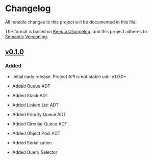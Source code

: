 # Changelog

All notable changes to this project will be documented in this file.

The format is based on [Keep a Changelog](https://keepachangelog.com/en/1.0.0/),
and this project adheres to [Semantic Versioning](https://semver.org/spec/v2.0.0.html).

## [v0.1.0]


### Added
-   Initial early release. Project API is not stable until v1.0.0+

-   Added Queue ADT
-   Added Stack ADT
-   Added Linked List ADT
-   Added Priority Queue ADT
-   Added Circular Queue ADT
-   Added Object Pool ADT
-   Added Serialization
-   Added Query Selector

[v0.1.0]: https://github.com/toreda/adt/compare/v0.0.0...v0.1.0
[unreleased]: https://github.com/toreda/adt/compare/v0.0.0...HEAD